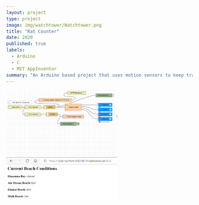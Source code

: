 ```yaml
---
layout: project
type: project
image: img/watchtower/Watchtower.png
title: "Rat Counter"
date: 2020
published: true
labels:
  - Arduino
  - C
  - MIT AppInventor
summary: "An Arduino based project that uses motion sensors to keep track of the times a rat passed through a certain area and sent the data to an android app."
---
```


<div class="text-center p-4">
  <img width="300px" src="../img/watchtower/IBMCloudFlow.png" class="img-thumbnail" >
  <img width="300px" src="../img/watchtower/HTTP Endpoint.png" class="img-thumbnail" >
</div>
